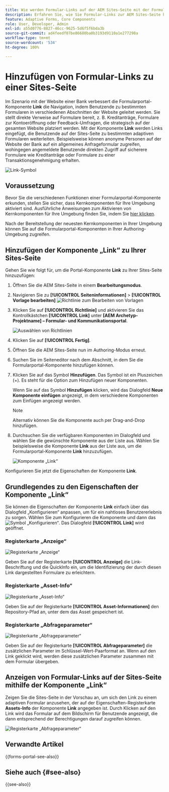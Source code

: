 ```yaml
---
title: Wie werden Formular-Links auf der AEM Sites-Seite mit der Formularportal-Komponente „Link“ hinzugefügt?
description: Erfahren Sie, wie Sie Formular-Links zur AEM Sites-Seite hinzufügen können.
feature: Adaptive Forms, Core Components
role: User, Developer, Admin
exl-id: a55d0776-8827-46cc-9625-5d6f5f6bda3b
source-git-commit: ad4feedf07be86680ba0b3193d9110a1e277298a
workflow-type: tm+mt
source-wordcount: '534'
ht-degree: 100%

---
```


# Hinzufügen von Formular-Links zu einer Sites-Seite

Im Szenario mit der Website einer Bank verbessert die Formularportal-Komponente **Link** die Navigation, indem Benutzende zu bestimmten Formularen in verschiedenen Abschnitten der Website geleitet werden. Sie stellt direkte Verweise auf Formulare bereit, z. B. Kreditanträge, Formulare zur Kontoeröffnung oder Feedback-Umfragen, die strategisch auf der gesamten Website platziert werden. Mit der Komponente **Link** werden Links eingefügt, die Benutzende auf der Sites-Seite zu bestimmten adaptiven Formularen weiterleiten. Beispielsweise können anonyme Personen auf der Website der Bank auf ein allgemeines Anfrageformular zugreifen, wohingegen angemeldete Benutzende direkten Zugriff auf sicherere Formulare wie Kreditanträge oder Formulare zu einer Transaktionsgenehmigung erhalten.

![Link-Symbol](/help/forms/assets/link-forms.png)

## Voraussetzung

Bevor Sie die verschiedenen Funktionen einer Formularportal-Komponente erkunden, stellen Sie sicher, dass Kernkomponenten für Ihre Umgebung aktiviert sind. Ausführliche Anweisungen zum Aktivieren von Kernkomponenten für Ihre Umgebung finden Sie, indem Sie [hier klicken](/help/forms/enable-adaptive-forms-core-components.md).

Nach der Bereitstellung der neuesten Kernkomponenten in Ihrer Umgebung können Sie auf die Formularportal-Komponenten in Ihrer Authoring-Umgebung zugreifen.

## Hinzufügen der Komponente „Link“ zu Ihrer Sites-Seite

Gehen Sie wie folgt für, um die Portal-Komponente **Link** zu Ihrer Sites-Seite hinzuzufügen:

1. Öffnen Sie die AEM Sites-Seite in einem **Bearbeitungsmodus**.
1. Navigieren Sie zu **[!UICONTROL Seiteninformationen]** > **[!UICONTROL Vorlage bearbeiten]**
   ![Richtlinie zum Bearbeiten von Vorlagen](/help/forms/assets/save-form-as-draft-edit-template.png)

1. Klicken Sie auf **[!UICONTROL Richtlinie]** und aktivieren Sie das Kontrollkästchen **[!UICONTROL Link]** unter **[AEM Archetyp-Projektname] – Formular- und Kommunikationsportal**.

   ![Auswählen von Richtlinien](/help/forms/assets/add-link.png)

1. Klicken Sie auf **[!UICONTROL Fertig]**.
1. Öffnen Sie die AEM Sites-Seite nun im Authoring-Modus erneut.
1. Suchen Sie im Seiteneditor nach dem Abschnitt, in dem Sie die Formularportal-Komponente hinzufügen können.

1. Klicken Sie auf das Symbol **Hinzufügen**. Das Symbol ist ein Pluszeichen (+). Es steht für die Option zum Hinzufügen neuer Komponenten.

   Wenn Sie auf das Symbol **Hinzufügen** klicken, wird das Dialogfeld **Neue Komponente einfügen** angezeigt, in dem verschiedene Komponenten zum Einfügen angezeigt werden.

   >[!NOTE]
   >
   > Alternativ können Sie die Komponente auch per Drag-and-Drop hinzufügen.

1. Durchsuchen Sie die verfügbaren Komponenten im Dialogfeld und wählen Sie die gewünschte Komponente aus der Liste aus. Wählen Sie beispielsweise die Komponente **Link** aus der Liste aus, um die Formularportal-Komponente **Link** hinzuzufügen.

   ![Komponente „Link“](/help/forms/assets/add-link-in-sites.png)

Konfigurieren Sie jetzt die Eigenschaften der Komponente **Link**.

## Grundlegendes zu den Eigenschaften der Komponente „Link“

Sie können die Eigenschaften der Komponente **Link** einfach über das Dialogfeld „Konfigurieren“ anpassen, um für ein nahtloses Benutzererlebnis zu sorgen. Wählen Sie zum Konfigurieren die Komponente und dann das ![Symbol „Konfigurieren“](assets/configure_icon.png). Das Dialogfeld **[!UICONTROL Link]** wird geöffnet.

### Registerkarte „Anzeige“

![Registerkarte „Anzeige“](/help/forms/assets/link-asset-tab.png)

Geben Sie auf der Registerkarte **[!UICONTROL Anzeige]** die Link-Beschriftung und die QuickInfo ein, um die Identifizierung der durch diesen Link dargestellten Formulare zu erleichtern.

### Registerkarte „Asset-Info“

![Registerkarte „Asset-Info“](/help/forms/assets/link-asset-info.png)

Geben Sie auf der Registerkarte **[!UICONTROL Asset-Informationen]** den Repository-Pfad an, unter dem das Asset gespeichert ist.

### Registerkarte „Abfrageparameter“

![Registerkarte „Abfrageparameter“](/help/forms/assets/link-query-tab.png)

Geben Sie auf der Registerkarte **[!UICONTROL Abfrageparameter]** die zusätzlichen Parameter im Schlüssel-Wert-Paarformat an. Wenn auf den Link geklickt wird, werden diese zusätzlichen Parameter zusammen mit dem Formular übergeben.

## Anzeigen von Formular-Links auf der Sites-Seite mithilfe der Komponente „Link“

Zeigen Sie die Sites-Seite in der Vorschau an, um sich den Link zu einem adaptiven Formular anzusehen, der auf der Eigenschaften-Registerkarte **Assets-Info** der Komponente **Link** angegeben ist. Durch Klicken auf den Link wird das Formular auf dem Bildschirm für Benutzende angezeigt, die dann entsprechend der Berechtigungen darauf zugreifen können.

![Registerkarte „Abfrageparameter“](/help/forms/assets/link-forms.png)

## Verwandte Artikel

{{forms-portal-see-also}}

## Siehe auch {#see-also}

{{see-also}}
